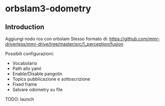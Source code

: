 # orbslam3-odometry
## Introduction

Aggiungi nodo ros con orbslam
Stesso formato di:
	https://github.com/mmr-driverless/mmr-drive/tree/master/src/1_perception/fusion


Possibili configurazioni:
- Vocabolario
- Path allo yaml
- Enable/Disable pangolin
- Topics pubblicazione e sottoscrizione
- Fixed frame 
- Salvare odometry su file

TODO: launch
